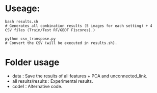 # Useage:
```
bash results.sh 
# Generates all combination results (5 images for each setting) + 4 CSV files (Train/Test RF/GBDT F1scores).)
```
```
python csv_transpose.py
# Convert the CSV (will be executed in results.sh).
```
# Folder usage
* data : Save the results of all features + PCA and unconnected_link.
* all results/results : Experimental results.
* code1 : Alternative code.
